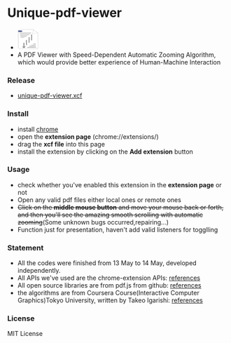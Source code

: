 # Unique-pdf-viewer
* ![jpg](img/48.png)
* A PDF Viewer with Speed-Dependent Automatic Zooming Algorithm, which would provide better experience of Human-Machine Interaction

### Release
* [unique-pdf-viewer.xcf](https://github.com/jsyishan/unique-pdf-viewer/raw/master/release/unique-pdf-viewer.crx)
### Install
* install [chrome](https://www.google.com/chrome/browser/desktop/index.html)
* open the **extension page** (chrome://extensions/)
* drag the **xcf file** into this page
* install the extension by clicking on the **Add extension** button

### Usage
* check whether you've enabled this extension in the **extension page** or not
* Open any valid pdf files either local ones or remote ones
* ~~Click on the **middle mouse button** and move your mouse back or forth, and then you'll see the amazing smooth scrolling with automatic zooming~~(Some unknown bugs occurred,repairing...)
* Function just for presentation, haven't add valid listeners for togglling

### Statement
* All the codes were finished from 13 May to 14 May, developed independently.
* All APIs we've used are the chrome-extension APIs: [references](https://developer.chrome.com/extensions)
* All open source libraries are from pdf.js from github: [references](https://github.com/mozilla/pdf.js)
* the algorithms are from Coursera Course(Interactive Computer Graphics)Tokyo University, written by Takeo Igarishi: [references](http://www-ui.is.s.u-tokyo.ac.jp/~takeo/papers/uist2000.pdf)

### License
MIT License
